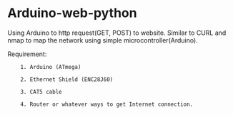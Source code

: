 # Arduino-web-python

  Using Arduino to http request(GET, POST) to website. Similar to CURL and nmap to map the network using simple microcontroller(Arduino).
  
  Requirement:
		
		1. Arduino (ATmega)
		
		2. Ethernet Shield (ENC28J60)
		
		3. CAT5 cable
		
		4. Router or whatever ways to get Internet connection.
